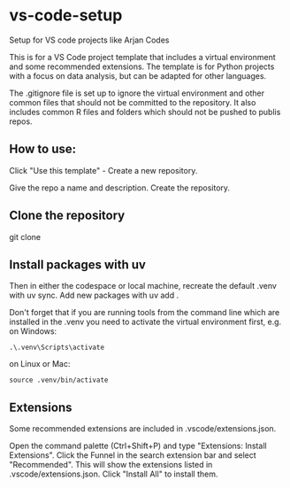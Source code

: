 # vs-code-setup
Setup for VS code projects like Arjan Codes

This is for a VS Code project template that includes a virtual environment and some recommended extensions. The template is for Python projects with a focus on data analysis, but can be adapted for other languages.

The .gitignore file is set up to ignore the virtual environment and other common files that should not be committed to the repository. It also includes common R files and folders which should not be pushed to publis repos.

## How to use:

Click "Use this template" - Create a new repository.

Give the repo a name and description.
Create the repository.

## Clone the repository
git clone

## Install packages with uv

Then in either the codespace or local machine, recreate the default .venv with uv sync.
Add new packages with uv add <package>.

Don't forget that if you are running tools from the command line which are installed in the .venv you need to activate the virtual environment first, e.g. on Windows:
```
.\.venv\Scripts\activate
```
on Linux or Mac:
```
source .venv/bin/activate
```
## Extensions
Some recommended extensions are included in .vscode/extensions.json.

Open the command palette (Ctrl+Shift+P) and type "Extensions: Install Extensions". Click the Funnel in the search extension bar and select "Recommended". This will show the extensions listed in .vscode/extensions.json. Click "Install All" to install them.